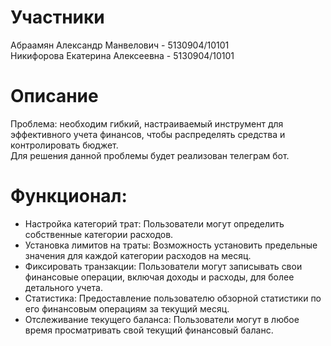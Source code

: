 # Участники
Абраамян Александр Манвелович - 5130904/10101  
Никифорова Екатерина Алексеевна - 5130904/10101

# Описание  
Проблема: необходим гибкий, настраиваемый инструмент для эффективного учета финансов, чтобы распределять средства и контролировать бюджет.  
Для решения данной проблемы будет реализован телеграм бот.  

# Функционал: 
- Настройка категорий трат: Пользователи могут определить собственные категории расходов.  
- Установка лимитов на траты: Возможность установить предельные значения для каждой категории расходов на месяц.  
- Фиксировать транзакции: Пользователи могут записывать свои финансовые операции, включая доходы и расходы, для более детального учета.  
- Статистика: Предоставление пользователю обзорной статистики по его финансовым операциям за текущий месяц.  
- Отслеживание текущего баланса: Пользователи могут в любое время просматривать свой текущий финансовый баланс.  
